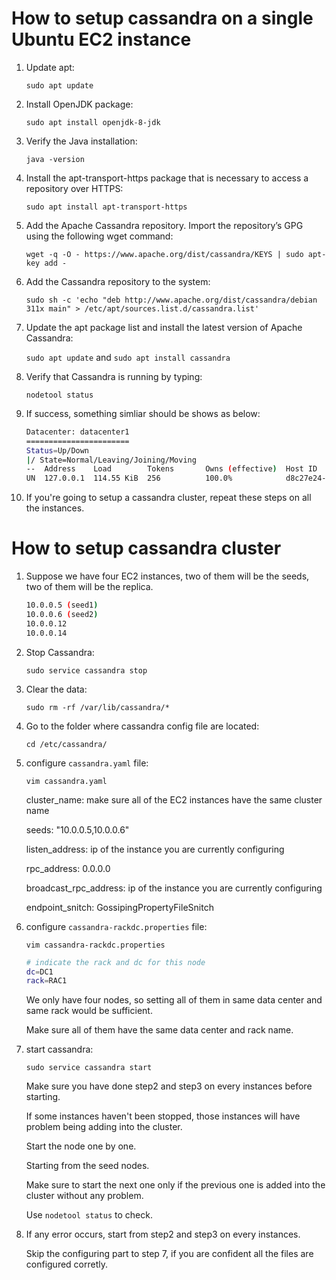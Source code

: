 # **How to setup cassandra on a single Ubuntu EC2 instance** 

  1.  Update apt: 
  
      ```sudo apt update```
      
  2.  Install OpenJDK package:
  
      ```sudo apt install openjdk-8-jdk```
      
  3.  Verify the Java installation:
  
      ```java -version```
      
  4.  Install the apt-transport-https package that is necessary to access a repository over HTTPS:
  
      ```sudo apt install apt-transport-https```
      
  5.  Add the Apache Cassandra repository. Import the repository’s GPG using the following wget command:
  
      ```wget -q -O - https://www.apache.org/dist/cassandra/KEYS | sudo apt-key add -```
      
  6.  Add the Cassandra repository to the system:
  
      ```sudo sh -c 'echo "deb http://www.apache.org/dist/cassandra/debian 311x main" > /etc/apt/sources.list.d/cassandra.list' ```
      
  7.  Update the apt package list and install the latest version of Apache Cassandra:
  
      ```sudo apt update``` and ```sudo apt install cassandra```
      
  8.  Verify that Cassandra is running by typing:
  
      ```nodetool status```
      
  9.  If success, something simliar should be shows as below:
  
      ```bash
      Datacenter: datacenter1
      =======================
      Status=Up/Down
      |/ State=Normal/Leaving/Joining/Moving
      --  Address    Load        Tokens       Owns (effective)  Host ID                               Rack
      UN  127.0.0.1  114.55 KiB  256          100.0%            d8c27e24-ea26-4eeb-883c-5986218ba3ca  rack1
      ```
  
  10.  If you're going to setup a cassandra cluster, repeat these steps on all the instances.
  
  
  
# **How to setup cassandra cluster** 

  1.  Suppose we have four EC2 instances, two of them will be the seeds, two of them will be the replica.
  
      ```bash
      10.0.0.5 (seed1)
      10.0.0.6 (seed2)
      10.0.0.12
      10.0.0.14
      ```
  
  2.  Stop Cassandra:
  
      ```sudo service cassandra stop```
      
  3.  Clear the data:
  
      ```sudo rm -rf /var/lib/cassandra/*```
      
  4.  Go to the folder where cassandra config file are located:
  
      ```cd /etc/cassandra/```
      
  5.  configure ```cassandra.yaml``` file:
  
      ```vim cassandra.yaml```
      
      cluster_name: make sure all of the EC2 instances have the same cluster name
      
      seeds: "10.0.0.5,10.0.0.6"
      
      listen_address: ip of the instance you are currently configuring
      
      rpc_address: 0.0.0.0
      
      broadcast_rpc_address: ip of the instance you are currently configuring
      
      endpoint_snitch: GossipingPropertyFileSnitch
      
  6.  configure ```cassandra-rackdc.properties``` file:
  
      ```vim cassandra-rackdc.properties```
  
      ```bash
      # indicate the rack and dc for this node
      dc=DC1
      rack=RAC1
      ```
      
      We only have four nodes, so setting all of them in same data center and same rack would be sufficient.
      
      Make sure all of them have the same data center and rack name.
      
  7.  start cassandra:
  
      ```sudo service cassandra start```
      
      Make sure you have done step2 and step3 on every instances before starting.
      
      If some instances haven't been stopped, those instances will have problem being adding into the cluster.
      
      Start the node one by one.
      
      Starting from the seed nodes.
      
      Make sure to start the next one only if the previous one is added into the cluster without any problem.
      
      Use ```nodetool status``` to check.
      
  8.  If any error occurs, start from step2 and step3 on every instances.
      
      Skip the configuring part to step 7, if you are confident all the files are configured corretly.
      
      
